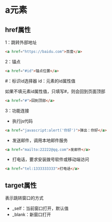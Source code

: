 # a元素

## href属性
1：跳转外部地址
```html
<a href="https://baidu.com">百度</a>
```
2：锚点
```html
<a href="#id">锚点位置</a>
```
#：标识id选择器
id：元素的id属性值

如果不填元素id属性值，只填写#，则会回到页面顶部
```html
<a href="#">回到顶部</a>
```
3：功能连接
- 执行js代码
```html
<a href="javascript:alert('你好')">弹出：你好</a>
```
- 发送邮件，调用本地邮件服务
```html
<a href="mailto:22222@qq.com">发邮件</a>
```
- 打电话，要求安装拨号软件或移动端访问
```html
<a href="tel:1333333333">打电话</a>
```

## target属性
表示跳转窗口的方式

- _self：当前窗口打开，默认值
- _blank：新窗口打开